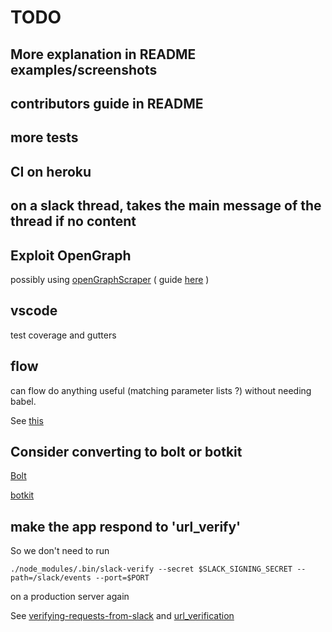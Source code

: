 # TODO

## More explanation in README examples/screenshots

## contributors guide in README

## more tests

## CI on heroku

## on a slack thread, takes the main message of the thread if no content

## Exploit OpenGraph

possibly using [openGraphScraper](https://github.com/jshemas/openGraphScraper) ( guide [here](https://davidwalsh.name/open-graph-data-nodejs) )

## vscode

test coverage and gutters

## flow

can flow do anything useful (matching parameter lists ?) without needing babel.

See [this](https://medium.com/javascript-scene/you-might-not-need-typescript-or-static-types-aa7cb670a77b)

## Consider converting to bolt or botkit

[Bolt](https://slack.dev/bolt/tutorial/getting-started)

[botkit](https://botkit.ai/docs/v4/core.html)

## make the app respond to 'url_verify'

So we don't need to run

    ./node_modules/.bin/slack-verify --secret $SLACK_SIGNING_SECRET --path=/slack/events --port=$PORT

on a production server again

See [verifying-requests-from-slack](https://api.slack.com/authentication/verifying-requests-from-slack) and [url_verification](https://api.slack.com/events/url_verification)
